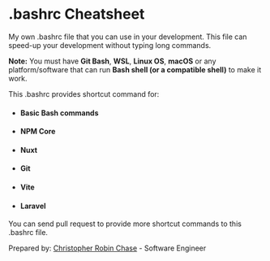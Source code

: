 # .bashrc Cheatsheet

My own .bashrc file that you can use in your development. This file can speed-up your development without typing long commands. 

__Note:__ You must have __Git Bash__, __WSL__, __Linux OS__, __macOS__ or any platform/software that can run __Bash shell (or a compatible shell)__ to make it work.

This .bashrc provides shortcut command for:
- #### Basic Bash commands
- #### NPM Core
- #### Nuxt
- #### Git
- #### Vite
- #### Laravel

You can send pull request to provide more shortcut commands to this .bashrc file.

Prepared by: [Christopher Robin Chase](https://github.com/chrischase011/)
\- Software Engineer
